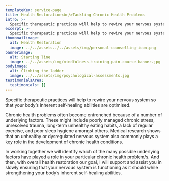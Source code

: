 ```yaml
---
templateKey: service-page
title: Health Restoration<br/>Tackling Chronic Health Problems
intro: >-
  Specific therapeutic practices will help to rewire your nervous system so that your body’s inherent self-healing abilities are optimised.
excerpt: >-
  Specific therapeutic practices will help to rewire your nervous system so that your body’s inherent self-healing abilities are optimised.
thumbnailimage:
  alt: Health Restoration
  image: ../../assets../../assets/img/personal-counselling-icon.png
bannerimage:
  alt: Starting line
  image: ../../assets/img/mindfulness-training-pain-course-banner.jpg
bodyimage:
  alt: Climbing the ladder
  image: ../../assets/img/psychological-assessments.jpg
testimonialsArea:
  testimonials: []
---
```


Specific therapeutic practices will help to rewire your nervous system so that your body’s inherent self-healing abilities are optimised.

Chronic health problems often become entrenched because of a number of underlying factors. These might include poorly managed chronic stress, unresolved trauma, long-term unhealthy eating habits, a lack of regular exercise, and poor sleep hygiene amongst others. Medical research shows that an unhealthy or dysregulated nervous system also commonly plays a key role in the development of chronic health conditions.

In working together we will identify which of the many possible underlying factors have played a role in your particular chronic health problem/s.  And then, with overall health restoration our goal, I will support and assist you in slowly ensuring that your nervous system is functioning as it should while strengthening your body’s inherent self-healing abilities. 

